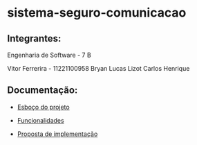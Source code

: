 # sistema-seguro-comunicacao  

## Integrantes:

Engenharia de Software - 7 B

Vitor Ferrerira - 11221100958
Bryan
Lucas Lizot
Carlos Henrique

## Documentação:

- [Esboço do projeto](https://github.com/FlamingoLindo/sistema-seguro-comunicacao/blob/main/docs/esboco_projeto.md)

- [Funcionalidades](https://github.com/FlamingoLindo/sistema-seguro-comunicacao/blob/main/docs/funcionalidades.md)

- [Proposta de implementação](https://github.com/FlamingoLindo/sistema-seguro-comunicacao/blob/main/docs/proposta_implementacao.md)